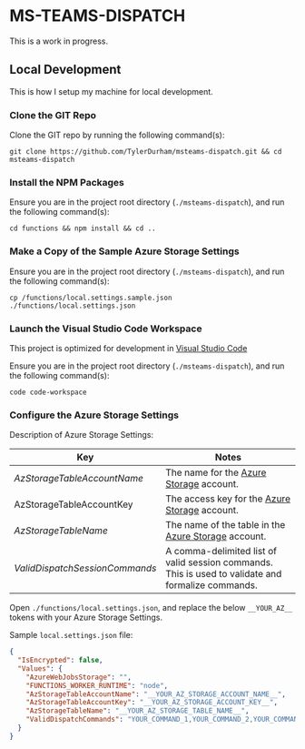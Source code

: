 # MS-TEAMS-DISPATCH

This is a work in progress.

## Local Development

This is how I setup my machine for local development.

### Clone the GIT Repo

Clone the GIT repo by running the following command(s):

```
git clone https://github.com/TylerDurham/msteams-dispatch.git && cd msteams-dispatch
```

### Install the NPM Packages

Ensure you are in the project root directory (```./msteams-dispatch```), and run the following command(s):

```
cd functions && npm install && cd ..
```

### Make a Copy of the Sample Azure Storage Settings

Ensure you are in the project root directory (```./msteams-dispatch```), and run the following command(s):

```
cp /functions/local.settings.sample.json ./functions/local.settings.json
```

### Launch the Visual Studio Code Workspace

This project is optimized for development in <a href="https://code.visualstudio.com/download" target="new">Visual Studio Code</a>

Ensure you are in the project root directory (```./msteams-dispatch```), and run the following command(s):

```
code code-workspace
```
### Configure the Azure Storage Settings

Description of Azure Storage Settings:

| **Key**                        | **Notes**                                                                                          |
|--------------------------------|----------------------------------------------------------------------------------------------------|
| _AzStorageTableAccountName_    | The name for the [Azure Storage] account.                                                            |
| AzStorageTableAccountKey       | The access key for the [Azure Storage] account.                                                      |
| _AzStorageTableName_           | The name of the table in the [Azure Storage] account.                                                |
| _ValidDispatchSessionCommands_ | A comma-delimited list of valid session commands. This is used to validate and formalize commands. |


Open ```./functions/local.settings.json```, and replace the below  ```__YOUR_AZ__``` tokens with your Azure Storage Settings.

Sample ```local.settings.json``` file:

``` json
{
  "IsEncrypted": false,
  "Values": {
    "AzureWebJobsStorage": "",
    "FUNCTIONS_WORKER_RUNTIME": "node",
    "AzStorageTableAccountName": "__YOUR_AZ_STORAGE_ACCOUNT_NAME__",
    "AzStorageTableAccountKey": "__YOUR_AZ_STORAGE_ACCOUNT_KEY__",
    "AzStorageTableName": "__YOUR_AZ_STORAGE_TABLE_NAME__",
    "ValidDispatchCommands": "YOUR_COMMAND_1,YOUR_COMMAND_2,YOUR_COMMAND_3"
  }
}
```

[Azure Storage]: https://docs.microsoft.com/en-us/azure/storage/common/storage-introduction
